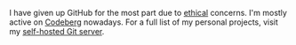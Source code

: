 I have given up GitHub for the most part due to [ethical](https://sfconservancy.org/blog/2022/jun/30/give-up-github-launch/) concerns. I'm mostly active on [Codeberg](https://codeberg.org/ramenu) nowadays. For a full list of my personal projects, visit my [self-hosted Git server](https://git.missingno.dev).
